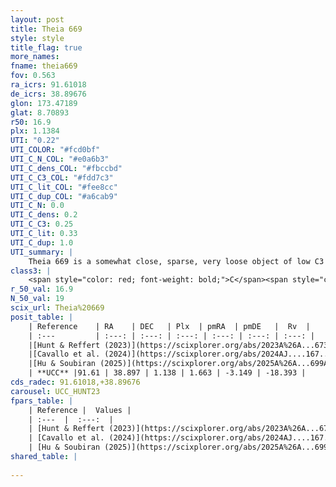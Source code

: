 ```yaml
---
layout: post
title: Theia 669
style: style
title_flag: true
more_names: 
fname: theia669
fov: 0.563
ra_icrs: 91.61018
de_icrs: 38.89676
glon: 173.47189
glat: 8.70893
r50: 16.9
plx: 1.1384
UTI: "0.22"
UTI_COLOR: "#fcd0bf"
UTI_C_N_COL: "#e0a6b3"
UTI_C_dens_COL: "#fbccbd"
UTI_C_C3_COL: "#fdd7c3"
UTI_C_lit_COL: "#fee8cc"
UTI_C_dup_COL: "#a6cab9"
UTI_C_N: 0.0
UTI_C_dens: 0.2
UTI_C_C3: 0.25
UTI_C_lit: 0.33
UTI_C_dup: 1.0
UTI_summary: |
    Theia 669 is a somewhat close, sparse, very loose object of low C3 quality. It was recently reported in the literature.<br><br><span style="color: #99180f; font-weight: bold;">Warning: </span>contains less than 25 stars with <i>P>0.5</i> estimated.
class3: |
    <span style="color: red; font-weight: bold;">C</span><span style="color: red; font-weight: bold;">C</span>
r_50_val: 16.9
N_50_val: 19
scix_url: Theia%20669
posit_table: |
    | Reference    | RA    | DEC   | Plx  | pmRA  | pmDE   |  Rv  |
    | :---         | :---: | :---: | :---: | :---: | :---: | :---: |
    |[Hunt & Reffert (2023)](https://scixplorer.org/abs/2023A%26A...673A.114H) | 91.613 | 38.92 | 1.137 | 1.674 | -3.099 | -12.294 |
    |[Cavallo et al. (2024)](https://scixplorer.org/abs/2024AJ....167...12C) | 91.624 | 38.843 | 1.148 | -- | -- | -- |
    |[Hu & Soubiran (2025)](https://scixplorer.org/abs/2025A%26A...699A.246H) | 91.624 | 38.843 | -- | -- | -- | -- |
    | **UCC** |91.61 | 38.897 | 1.138 | 1.663 | -3.149 | -18.393 | 
cds_radec: 91.61018,+38.89676
carousel: UCC_HUNT23
fpars_table: |
    | Reference |  Values |
    | :---  |  :---:  |
    | [Hunt & Reffert (2023)](https://scixplorer.org/abs/2023A%26A...673A.114H) | `AV50=0.565, diffAV50=0.447, MOD50=9.587, logAge50=8.156` |
    | [Cavallo et al. (2024)](https://scixplorer.org/abs/2024AJ....167...12C) | `AV50=0.0, dMod50=9.86, logAge50=8.88, [Fe/H]50=0.89` |
    | [Hu & Soubiran (2025)](https://scixplorer.org/abs/2025A%26A...699A.246H) | `MA22=-0.03, MA23f=-0.22, MZ23=0.01, MK24=-0.05, MF24=-0.03` |
shared_table: |
    
---
```

